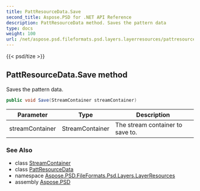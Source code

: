 ```yaml
---
title: PattResourceData.Save
second_title: Aspose.PSD for .NET API Reference
description: PattResourceData method. Saves the pattern data
type: docs
weight: 100
url: /net/aspose.psd.fileformats.psd.layers.layerresources/pattresourcedata/save/
---
```

{{< psd/tize >}}
## PattResourceData.Save method

Saves the pattern data.

```csharp
public void Save(StreamContainer streamContainer)
```

| Parameter | Type | Description |
| --- | --- | --- |
| streamContainer | StreamContainer | The stream container to save to. |

### See Also

* class [StreamContainer](../../../aspose.psd/streamcontainer/)
* class [PattResourceData](../)
* namespace [Aspose.PSD.FileFormats.Psd.Layers.LayerResources](../../../aspose.psd.fileformats.psd.layers.layerresources/)
* assembly [Aspose.PSD](../../../)


